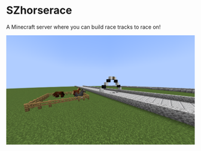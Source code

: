 # SZhorserace
A Minecraft server where you can build race tracks to race on!

![horserace](https://github.com/SuperZekes/SZhorserace/blob/main/2023-11-12_08.45.21.png)
